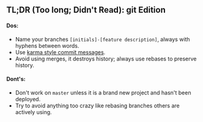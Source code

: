 ## TL;DR (Too long; Didn't Read): git Edition

#### Dos:
- Name your branches `[initials]-[feature description]`, always with hyphens between words.
- Use [karma style commit messages](http://karma-runner.github.io/2.0/dev/git-commit-msg.html).
- Avoid using merges, it destroys history; always use rebases to preserve history.

#### Dont's:
- Don't work on `master` unless it is a brand new project and hasn't been deployed.
- Try to avoid anything too crazy like rebasing branches others are actively using.